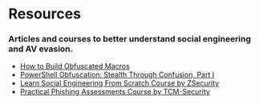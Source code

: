 # Resources

### Articles and courses to better understand social engineering and AV evasion.

- [How to Build Obfuscated Macros](https://blog.focal-point.com/how-to-build-obfuscated-macros-for-your-next-social-engineering-campaign)
- [PowerShell Obfuscation: Stealth Through Confusion, Part I](https://www.varonis.com/blog/powershell-obfuscation-stealth-through-confusion-part-i/)
- [Learn Social Engineering From Scratch Course by ZSecurity ](https://www.udemy.com/course/learn-social-engineering-from-scratch/)
- [Practical Phishing Assessments Course by TCM-Security](https://www.udemy.com/course/practical-phishing-assessments/)
